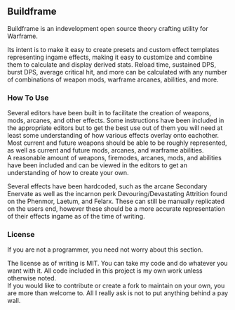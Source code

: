 ## Buildframe

Buildframe is an indevelopment open source theory crafting utility for Warframe.  

Its intent is to make it easy to create presets and custom effect templates representing ingame effects, making it easy to customize and combine them to calculate and display derived stats.
Reload time, sustained DPS, burst DPS, average critical hit, and more can be calculated with any number of combinations of weapon mods, warframe arcanes, abilities, and more.


### How To Use

Several editors have been built in to facilitate the creation of weapons, mods, arcanes, and other effects. Some instructions have been included in the appropriate editors but to get the best use out of them you will need at least some understanding of how various effects overlay onto eachother.
Most current and future weapons should be able to be roughly represented, as well as current and future mods, arcanes, and warframe abilities.  
A reasonable amount of weapons, firemodes, arcanes, mods, and abilities have been included and can be viewed in the editors to get an understanding of how to create your own.  

Several effects have been hardcoded, such as the arcane Secondary Enervate as well as the incarnon perk Devouring/Devastating Attrition found on the Phenmor, Laetum, and Felarx. These can still be manually replicated on the users end, however these should be a more accurate representation of their effects ingame as of the time of writing.

### License

If you are not a programmer, you need not worry about this section.  

The license as of writing is MIT. You can take my code and do whatever you want with it. All code included in this project is my own work unless otherwise noted.  
If you would like to contribute or create a fork to maintain on your own, you are more than welcome to. All I really ask is not to put anything behind a pay wall.
